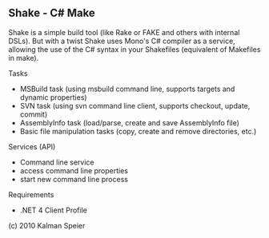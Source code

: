 ## Shake - C# Make

Shake is a simple build tool (like Rake or FAKE and others with internal DSLs).
But with a twist Shake uses Mono's C# compiler as a service, allowing the use of the C# syntax in your Shakefiles (equivalent of Makefiles in make).

Tasks

* MSBuild task (using msbuild command line, supports targets and dynamic properties)
* SVN task (using svn command line client, supports checkout, update, commit)
* AssemblyInfo task (load/parse, create and save AssemblyInfo file)
* Basic file manipulation tasks (copy, create and remove directories, etc.)

Services (API)

* Command line service
 * access command line properties
 * start new command line process

Requirements

* .NET 4 Client Profile

(c) 2010 Kalman Speier